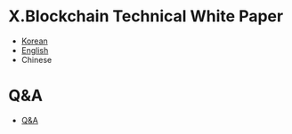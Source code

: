 # X.Blockchain Technical White Paper

- [Korean](docs/WhitePaper_ko-KR.md)
- [English](docs/WhitePaper_en-US.md)
- Chinese  

# Q&A
- [Q&A](https://github.com/xblocksys/Documentation/issues)
